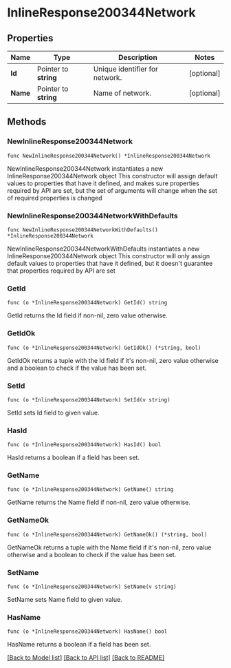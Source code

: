 # InlineResponse200344Network

## Properties

Name | Type | Description | Notes
------------ | ------------- | ------------- | -------------
**Id** | Pointer to **string** | Unique identifier for network. | [optional] 
**Name** | Pointer to **string** | Name of network. | [optional] 

## Methods

### NewInlineResponse200344Network

`func NewInlineResponse200344Network() *InlineResponse200344Network`

NewInlineResponse200344Network instantiates a new InlineResponse200344Network object
This constructor will assign default values to properties that have it defined,
and makes sure properties required by API are set, but the set of arguments
will change when the set of required properties is changed

### NewInlineResponse200344NetworkWithDefaults

`func NewInlineResponse200344NetworkWithDefaults() *InlineResponse200344Network`

NewInlineResponse200344NetworkWithDefaults instantiates a new InlineResponse200344Network object
This constructor will only assign default values to properties that have it defined,
but it doesn't guarantee that properties required by API are set

### GetId

`func (o *InlineResponse200344Network) GetId() string`

GetId returns the Id field if non-nil, zero value otherwise.

### GetIdOk

`func (o *InlineResponse200344Network) GetIdOk() (*string, bool)`

GetIdOk returns a tuple with the Id field if it's non-nil, zero value otherwise
and a boolean to check if the value has been set.

### SetId

`func (o *InlineResponse200344Network) SetId(v string)`

SetId sets Id field to given value.

### HasId

`func (o *InlineResponse200344Network) HasId() bool`

HasId returns a boolean if a field has been set.

### GetName

`func (o *InlineResponse200344Network) GetName() string`

GetName returns the Name field if non-nil, zero value otherwise.

### GetNameOk

`func (o *InlineResponse200344Network) GetNameOk() (*string, bool)`

GetNameOk returns a tuple with the Name field if it's non-nil, zero value otherwise
and a boolean to check if the value has been set.

### SetName

`func (o *InlineResponse200344Network) SetName(v string)`

SetName sets Name field to given value.

### HasName

`func (o *InlineResponse200344Network) HasName() bool`

HasName returns a boolean if a field has been set.


[[Back to Model list]](../README.md#documentation-for-models) [[Back to API list]](../README.md#documentation-for-api-endpoints) [[Back to README]](../README.md)


